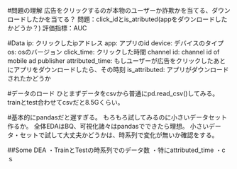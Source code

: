 #問題の理解
広告をクリックするのが本物のユーザーか詐欺かを当てる、ダウンロードしたかを当てる？
問題：click_idとis_atributed(appをダウンロードしたかどうか？)
評価指標：AUC

#Data
ip: クリックしたipアドレス
app: アプリのid
device: デバイスのタイプ
os: osのバージョン
click_time: クリックした時間
channel id: channel id of mobile ad publisher
attributed_time: もしユーザーが広告をクリックしたあとにアプリをダウンロードしたら、その時刻
is_attributed: アプリがダウンロードされたかどうか

#データのロード
ひとまずデータをcsvから普通にpd.read_csv()してみる。
trainとtest合わせてcsvだと8.5Gくらい。

#基本的にpandasだと遅すぎる。
もろもろ試してみるのに小さいデータセット作るか。
全体EDAはBQ、可視化諸々はpandasでできたら理想。
小さいデータ・セットで試して大丈夫かどうかは、時系列で変化が無いか確認をする。

##Some DEA
・TrainとTestの時系列でのデータ数
・特にattributed_time
・cｓ

